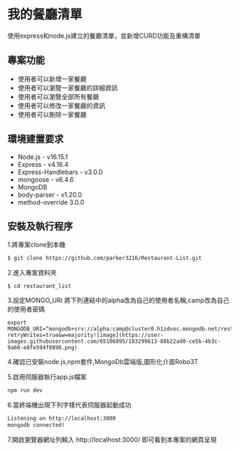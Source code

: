 # 我的餐廳清單
使用express和node.js建立的餐廳清單，並新增CURD功能及重構清單

## 專案功能
- 使用者可以新增一家餐廳
- 使用者可以瀏覽一家餐廳的詳細資訊
- 使用者可以瀏覽全部所有餐廳
- 使用者可以修改一家餐廳的資訊
- 使用者可以刪除一家餐廳

## 環境建置要求
- Node.js - v16.15.1
- Express - v4.16.4
- Express-Handlebars - v3.0.0
- mongoose - v6.4.6
- MongoDB
- body-parser - v1.20.0
- method-override 3.0.0

## 安裝及執行程序
1.將專案clone到本機
   ```bash
$ git clone https://github.com/parker3216/Restaurant-List.git
   ```
2.進入專案資料夾
   ```
$ cd restaurant_list
   ```
3.設定MONGO_URI
將下列連結中的alpha改為自己的使用者名稱,camp改為自己的使用者密碼
```
export MONGODB_URI=“mongodb+srv://alpha:camp@cluster0.h1zdvoc.mongodb.net/restaurant_list?retryWrites=true&w=majority![image](https://user-images.githubusercontent.com/65106895/183299613-88b22ad0-ce5b-4b3c-9a60-e8fe594f0898.png)
```

4.確認已安裝node.js,npm套件,MongoDb雲端版,圖形化介面Robo3T



5.啟用伺服器執行app.js檔案
   ```bash
   npm run dev
   ```
   
6.當終端機出現下列字樣代表伺服器起動成功
```bash
Listening on http://localhost:3000
mongodb connected!
 ```

7.開啟瀏覽器網址列輸入 http://localhost:3000/ 即可看到本專案的網頁呈現



